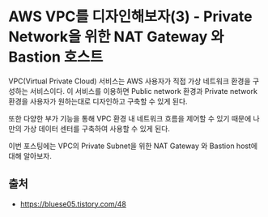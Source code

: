 # AWS VPC를 디자인해보자(3) -  Private Network을 위한 NAT Gateway 와 Bastion 호스트
VPC(Virtual Private Cloud) 서비스는 AWS 사용자가 직접 가상 네트워크 환경을 구성하는 서비스이다. 
이 서비스를 이용하면 Public network 환경과 Private network 환경을 사용자가 원하는대로 디자인하고 구축할 수 있게 된다.

또한 다양한 부가 기능을 통해 VPC 환경 내 네트워크 흐름을 제어할 수 있기 때문에 나만의 가상 데이터 센터를 구축하여 
사용할 수 있게 된다.

이번 포스팅에는 VPC의 Private Subnet을 위한 NAT Gateway 와 Bastion host에 대해 알아보자.

## 출처
 - https://bluese05.tistory.com/48
 
##  